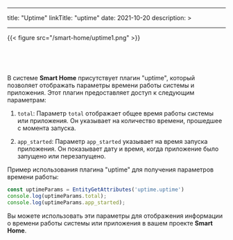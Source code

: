
---
title: "Uptime"
linkTitle: "uptime"
date: 2021-10-20
description: >
  
---

{{< figure src="/smart-home/uptime1.png" >}}

&nbsp;

&nbsp;

В системе **Smart Home** присутствует плагин "uptime", который позволяет отображать параметры времени работы системы и приложения. Этот плагин предоставляет доступ к следующим параметрам:

1. `total`: Параметр `total` отображает общее время работы системы или приложения. Он указывает на количество времени, прошедшее с момента запуска.

2. `app_started`: Параметр `app_started` указывает на время запуска приложения. Он показывает дату и время, когда приложение было запущено или перезапущено.

Пример использования плагина "uptime" для получения параметров времени работы:

```javascript
const uptimeParams = EntityGetAttributes('uptime.uptime')
console.log(uptimeParams.total);
console.log(uptimeParams.app_started);
```

Вы можете использовать эти параметры для отображения информации о времени работы системы или приложения в вашем проекте **Smart Home**.
